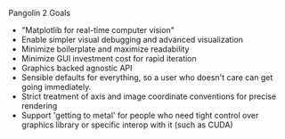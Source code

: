 Pangolin 2 Goals
* "Matplotlib for real-time computer vision"
* Enable simpler visual debugging and advanced visualization
* Minimize boilerplate and maximize readability
* Minimize GUI investment cost for rapid iteration
* Graphics backed agnostic API
* Sensible defaults for everything, so a user who doesn't care can get going immediately.
* Strict treatment of axis and image coordinate conventions for precise rendering
* Support 'getting to metal' for people who need tight control over graphics library or
  specific interop with it (such as CUDA)
